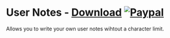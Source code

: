 # User Notes - [Download](https://betterdiscord.net/ghdl?url=https://raw.githubusercontent.com/mwittrien/BetterDiscordAddons/master/Plugins/UserNotes/UserNotes.plugin.js) [![Paypal][paypal-badge]][paypal-link] 

[paypal-badge]: https://img.shields.io/badge/Paypal-Donate!-%2300457C.svg?logo=paypal&style=flat-square
[paypal-link]: https://paypal.me/MircoWittrien

Allows you to write your own user notes wihtout a character limit.
